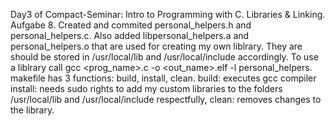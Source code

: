Day3 of Compact-Seminar: Intro to Programming with C. Libraries & Linking. Aufgabe 8. Created and commited personal_helpers.h and personal_helpers.c.
Also added libpersonal_helpers.a and personal_helpers.o that are used for creating my own liblrary. They are should be stored in /usr/local/lib and /usr/local/include accordingly.
To use a liblrary call gcc <prog_name>.c -o <out_name>.elf -l personal_helpers.
makefile has 3 functions: build, install, clean.
build: executes gcc compiler
install: needs sudo rights to add my custom libraries to the folders /usr/local/lib and /usr/local/include respectfully,
clean: removes changes to the library.